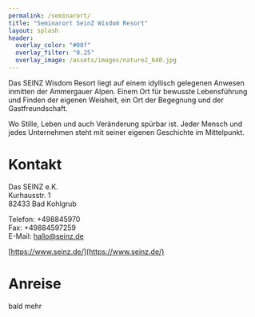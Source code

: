 ```yaml
---
permalink: /seminarort/
title: "Seminarort SeinZ Wisdom Resort"
layout: splash
header:
  overlay_color: "#00f"
  overlay_filter: "0.25"
  overlay_image: /assets/images/nature2_640.jpg
---
```


Das SEINZ Wisdom Resort liegt auf einem idyllisch gelegenen Anwesen inmitten der Ammergauer Alpen.
Einem Ort für bewusste Lebensführung und Finden der eigenen Weisheit, ein Ort der Begegnung und der Gastfreundschaft.

Wo Stille, Leben und auch Veränderung spürbar ist. Jeder Mensch und jedes Unternehmen steht mit seiner eigenen Geschichte im Mittelpunkt.

# Kontakt
Das SEINZ e.K.<br>
Kurhausstr. 1<br>
82433 Bad Kohlgrub<br>

Telefon: +498845970<br>
Fax: +49884597259<br>
E-Mail: hallo@seinz.de<br>

[https://www.seinz.de/](https://www.seinz.de/)

# Anreise
bald mehr
